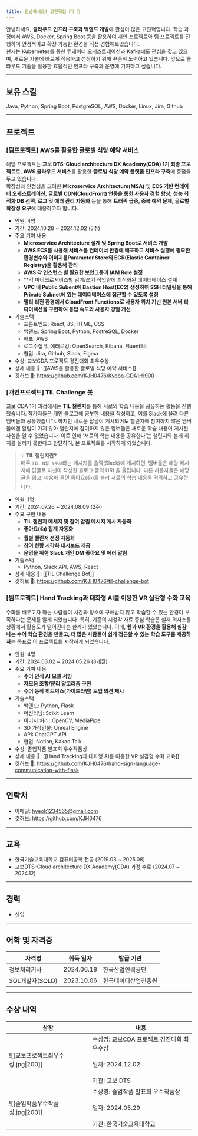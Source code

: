 ```yaml
---
title: 안녕하세요! 고진혁입니다 👋
---
```

안녕하세요, **클라우드 인프라 구축과 백엔드 개발**에 관심이 많은 고진혁입니다. 학습 과정에서 AWS, Docker, Spring Boot 등을 활용하여 개인 프로젝트와 팀 프로젝트를 진행하며 안정적이고 확장 가능한 환경을 직접 경험해보았습니다.</br>
현재는 Kubernetes를 통한 컨테이너 오케스트레이션과 Kafka에도 관심을 갖고 있으며, 새로운 기술에 빠르게 적응하고 성장하기 위해 꾸준히 노력하고 있습니다. 앞으로 클라우드 기술을 활용한 효율적인 인프라 구축과 운영에 기여하고 싶습니다.

---
## 보유 스킬

Java, Python, Spring Boot, PostgreSQL, AWS, Docker, Linux, Jira, Github</br>

---
## 프로젝트

### [팀프로젝트] AWS를 활용한 글로벌 식당 예약 서비스

해당 프로젝트는 **교보 DTS-Cloud architecture DX Academy(CDA) 1기 최종 프로젝트**로, **AWS 클라우드 서비스**를 활용한 **글로벌 식당 예약 플랫폼 인프라 구축**에 중점을 두고 있습니다.</br>
확장성과 안정성을 고려한 **Microservice Architecture(MSA)** 및 **ECS 기반 컨테이너 오케스트레이션**, **글로벌 CDN(CloudFront) 연동을 통한 사용자 경험 향상**, **성능 최적화 DB 선택**, **로그 및 에러 관리 자동화** 등을 통해 **트래픽 급증, 중복 예약 문제, 글로벌 확장성 요구**에 대응하고자 합니다.

- 인원: 4명
- 기간: 2024.10.28 ~ 2024.12.02 (5주)
- 주요 기여 내용
	- **Microservice Architecture 설계 및 Spring Boot로 서비스 개발**
	- **AWS ECS를 사용해 서비스를 컨테이너 환경에 배포하고 서비스 실행에 필요한 환경변수와 이미지를Parameter Store와 ECR(Elastic Container Registry)을 활용해 관리**
	- **AWS 각 인스턴스 별 필요한 보안그룹과 IAM Role 설정**
	- **각 마이크로서비스별 읽기/쓰기 작업량에 최적화된 데이터베이스 설계
	- **VPC 내 Public Subent에 Bastion Host(EC2) 생성하여 SSH 터널링을 통해 Private Subnet에 있는 데이터베이스에 접근할 수 있도록 설정**
	- **멀티 리전 환경에서 CloudFront Functions로 사용자 위치 기반 원본 서버 리다이렉션을 구현하여 응답 속도와 사용자 경험 개선**
- 기술스택
	- 프론트엔드: React, JS, HTML, CSS
	- 백엔드: Spring Boot, Python, PostreSQL, Docker
	- 배포: AWS
	- 로그수집 및 에러로깅: OpenSearch, Kibana, FluentBit
	- 협업: Jira, Github, Slack, Figma
- 수상: 교보CDA 프로젝트 경진대회 최우수상
- 상세 내용 🔗: [[AWS를 활용한 글로벌 식당 예약 서비스]]
- 깃허브 🔗: https://github.com/KJH0476/Kyobo-CDA1-9900

### [개인프로젝트] TIL Challenge 봇

교보 CDA 1기 과정에서는 **TIL 챌린지**를 통해 서로의 학습 내용을 공유하는 활동을 진행했습니다. 참가자들은 개인 블로그에 공부한 내용을 작성하고, 이를 Slack에 올려 다른 멤버들과 공유했습니다. 하지만 새로운 답글이 게시되어도 챌린지에 참여하지 않은 멤버들에겐 알림이 가지 않아 챌린지에 참여하지 않은 멤버들은 새로운 학습 내용이 게시된 사실을 알 수 없었습니다. 이로 인해 ‘서로의 학습 내용을 공유한다’는 챌린지의 본래 취지를 살리지 못한다고 판단하여, 본 프로젝트를 시작하게 되었습니다.

> 💡 **TIL 챌린지란?**</br>
> 매주 `TIL N월 N주차`라는 메시지를 슬랙(Slack)에 게시하면, 멤버들은 해당 메시지에 답글로 자신이 작성한 블로그 글의 URL을 올립니다. 다른 사용자들은 해당 글을 읽고, 마음에 들면 좋아요(👍)를 눌러 서로의 학습 내용을 격려하고 공유합니다.

- 인원: 1명
- 기간: 2024.07.26 ~ 2024.08.09 (2주)
- 주요 구현 내용
	- **TIL 챌린지 메세지 및 참여 알림 메시지 게시 자동화**
	- **좋아요(👍) 집계 자동화**
	- **월별 챌린저 선정 자동화**
	- **참여 현황 시각화 대시보드 제공**
	- **운영을 위한 Slack 개인 DM 좋아요 및 에러 알림**
- 기술스택
	- Python, Slack API, AWS, React
- 상세 내용 🔗: [[TIL Challenge Bot]]
- 깃허브 🔗: https://github.com/KJH0476/til-challenge-bot

### [팀프로젝트] Hand Tracking과 대화형 AI를 이용한 VR 실감형 수화 교육

수화를 배우고자 하는 사람들이 시간과 장소에 구애받지 않고 학습할 수 있는 환경이 부족하다는 문제를 알게 되었습니다. 특히, 기존의 시청각 자료 중심 학습은 실제 의사소통 상황에서 활용도가 떨어진다는 한계가 있었습니다. 이에, **웹과 VR 환경을 활용해 실감 나는 수어 학습 환경을 만들고, 더 많은 사람들이 쉽게 접근할 수 있는 학습 도구를 제공하자**는 목표로 이 프로젝트를 시작하게 되었습니다.

- 인원: 4명
- 기간: 2024.03.02 ~ 2024.05.26 (3개월)
- 주요 기여 내용
	- **수어 인식 AI 모델 서빙**
	- **자모음 조합/분리 알고리즘 구현**
	- **수어 동작 히트박스(가이드라인) 도입 의견 제시**
- 기술스택
	- 백엔드: Python, Flask
	- 머신러닝: Scikit Learn
	- 이미지 처리: OpenCV, MediaPipe
	- 3D 가상인물: Unreal Engine
	- API: ChatGPT API
	- 협업: Notion, Kakao Talk
- 수상: 졸업작품 발표회 우수작품상
- 상세 내용 🔗: [[Hand Tracking과 대화형 AI를 이용한 VR 실감형 수화 교육]]
- 깃허브 🔗: https://github.com/KJH0476/hand-sign-language-communication-with-flask

---
## 연락처
- 이메일: hyeok1234565@gmail.com
- 깃허브: https://github.com/KJH0476

---
## 교육
- 한국기술교육대학교 컴퓨터공학 전공 (2019.03 ~ 2025.08)
- 교보DTS-Cloud architecture DX Academy(CDA) 과정 수료 (2024.07 ~ 2024.12)

---
## 경력
- 신입

---
## 어학 및 자격증
| <center>자격명</center> | <center>취득 일자</center> | <center>발급 기관</center> |
| -------------------- | ---------------------- | ---------------------- |
| 정보처리기사               | 2024.06.18             | 한국산업인력공단               |
| SQL개발자(SQLD)         | 2023.10.06             | 한국데이터산업진흥원             |

---
## 수상 내역
| 상장                       | 내용                                                                |
| ------------------------ | ----------------------------------------------------------------- |
| ![[교보프로젝트최우수상.jpg\|200]] | 수상명: 교보CDA 프로젝트 경진대회 최우수상<br><br>일자: 2024.12.02<br><br>기관: 교보 DTS |
| ![[졸업작품우수작품상.jpg\|200]]  | 수상명: 졸업작품 발표회 우수작품상<br><br>일자: 2024.05.29<br><br>기관: 한국기술교육대학교    |
